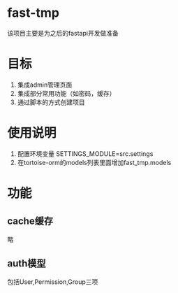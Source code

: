 # fast-tmp
该项目主要是为之后的fastapi开发做准备

# 目标

1. 集成admin管理页面
2. 集成部分常用功能（如密码，缓存）
3. 通过脚本的方式创建项目

# 使用说明

1. 配置环境变量 SETTINGS_MODULE=src.settings
2. 在tortoise-orm的models列表里面增加fast_tmp.models

# 功能

## cache缓存

略

## auth模型

包括User,Permission,Group三项
